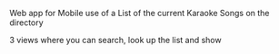 Web app for Mobile use of a List of the current Karaoke Songs on the directory

3 views where you can search, look up the list and show 
